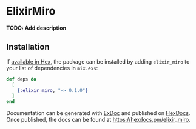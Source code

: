 # ElixirMiro

**TODO: Add description**

## Installation

If [available in Hex](https://hex.pm/docs/publish), the package can be installed
by adding `elixir_miro` to your list of dependencies in `mix.exs`:

```elixir
def deps do
  [
    {:elixir_miro, "~> 0.1.0"}
  ]
end
```

Documentation can be generated with [ExDoc](https://github.com/elixir-lang/ex_doc)
and published on [HexDocs](https://hexdocs.pm). Once published, the docs can
be found at <https://hexdocs.pm/elixir_miro>.

